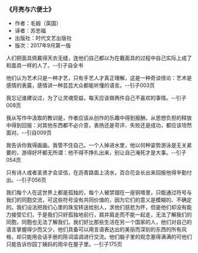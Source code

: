 ### 《月亮与六便士》
* 作者：毛姆（英国）
* 译者：苏忠福
* 出版社：时代文艺出版社
* 版次：2017年9月第一版

人们把面具佩戴得天衣无缝，连他们自己都以为在戴面具的过程中自己实际上成了和面具一样的人了。--引子自全书

他们认为艺术只是一种才艺，只有手艺人才真正理解，这是一种奇谈怪论：艺术是感情的表露，感情讲一种芸芸大众都能听懂的语言。--引子003页

我忘记谁建议过，为了让灵魂受益，每天应该做两件自己不喜欢的事情。--引子008页

我从写作中汲取的教训是，作者应该从创作的乐趣中得到报酬，从思想负担的释放中得到回报：对其他东西都不必介意，表扬还是苛评、失败还是成功，都应该坦然面对。--引自009页

我告诉你我得画画。我管不住自己。一个人掉进水里，他以何种姿势游泳是无关紧要的，游得好坏都无所谓：他不得不挣扎出来，别让自己淹死才是大事。--引子054页

只有诗人或者圣贤才会坚信，在沥青路面上浇水，百合花会长出来回报他得辛勤付出。--引子056页

我们每个人在这世界上都是孤独的，每个人被禁锢在一座铜塔里，只能通过符号与我们的同胞交流，可这些符号没有共同价值的，因为它们的意义是模糊的、不确定的。我们设法把我们心里的珠宝转送给别人，求他们慈悲为怀，但是他们却没有能力接受它们，于是我们只好孤独地前行，肩并肩走而不能一起走，无法了解我们的同胞，同胞也无法了解我们。我们好比那些生活在另一个国家的人，他们对自己的语言掌握得少而又少，他们具备可以用言语表达出的美丽而深刻的东西的所有风格，却只能用会话手册的陈词滥调进行交流。他们脑子里的观念塞得满满的可他们只能告诉你园丁姨妈的雨伞在屋子里。--引子175页